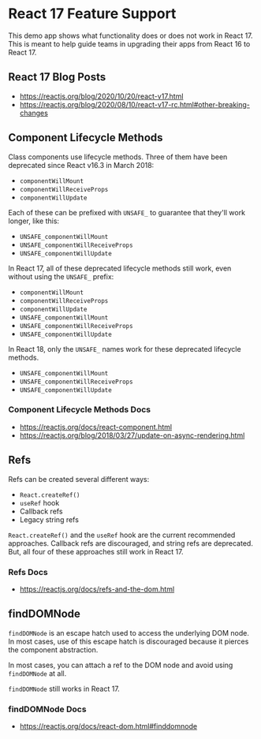 # React 17 Feature Support

This demo app shows what functionality does or does not work in React 17. This is meant to help guide teams in upgrading their apps from React 16 to React 17.

## React 17 Blog Posts

- https://reactjs.org/blog/2020/10/20/react-v17.html
- https://reactjs.org/blog/2020/08/10/react-v17-rc.html#other-breaking-changes

## Component Lifecycle Methods

Class components use lifecycle methods. Three of them have been deprecated since React v16.3 in March 2018:

- `componentWillMount`
- `componentWillReceiveProps`
- `componentWillUpdate`

Each of these can be prefixed with `UNSAFE_` to guarantee that they'll work longer, like this:

- `UNSAFE_componentWillMount`
- `UNSAFE_componentWillReceiveProps`
- `UNSAFE_componentWillUpdate`

In React 17, all of these deprecated lifecycle methods still work, even without using the `UNSAFE_` prefix:

- `componentWillMount`
- `componentWillReceiveProps`
- `componentWillUpdate`
- `UNSAFE_componentWillMount`
- `UNSAFE_componentWillReceiveProps`
- `UNSAFE_componentWillUpdate`

In React 18, only the `UNSAFE_` names work for these deprecated lifecycle methods.

- `UNSAFE_componentWillMount`
- `UNSAFE_componentWillReceiveProps`
- `UNSAFE_componentWillUpdate`

### Component Lifecycle Methods Docs

- https://reactjs.org/docs/react-component.html
- https://reactjs.org/blog/2018/03/27/update-on-async-rendering.html

## Refs

Refs can be created several different ways:

- `React.createRef()`
- `useRef` hook
- Callback refs
- Legacy string refs

`React.createRef()` and the `useRef` hook are the current recommended approaches. Callback refs are discouraged, and string refs are deprecated. But, all four of these approaches still work in React 17.

### Refs Docs

- https://reactjs.org/docs/refs-and-the-dom.html

## findDOMNode

`findDOMNode` is an escape hatch used to access the underlying DOM node. In most cases, use of this escape hatch is discouraged because it pierces the component abstraction.

In most cases, you can attach a ref to the DOM node and avoid using `findDOMNode` at all.

`findDOMNode` still works in React 17.

### findDOMNode Docs

- https://reactjs.org/docs/react-dom.html#finddomnode
